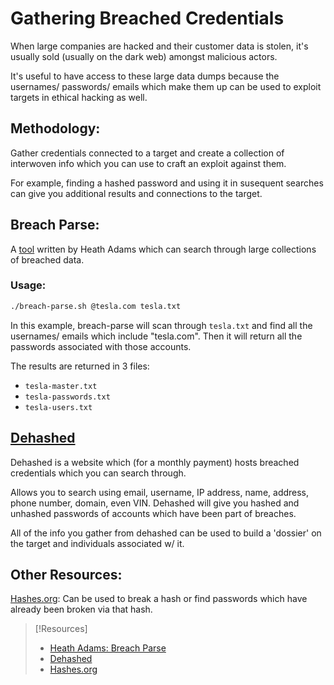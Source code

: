 # Gathering Breached Credentials
When large companies are hacked and their customer data is stolen, it's usually sold (usually on the dark web) amongst malicious actors. 

It's useful to have access to these large data dumps because the usernames/ passwords/ emails which make them up can be used to exploit targets in ethical hacking as well.

## Methodology:
Gather credentials connected to a target and create a collection of interwoven info which you can use to craft an exploit against them. 

For example, finding a hashed password and using it in susequent searches can give you additional results and connections to the target.

## Breach Parse:
A [tool](https://github.com/hmaverickadams/breach-parse) written by Heath Adams which can search through large collections of breached data.

### Usage:
```bash
./breach-parse.sh @tesla.com tesla.txt
```
In this example, breach-parse will scan through `tesla.txt` and find all the usernames/ emails which include "tesla.com". Then it will return all the passwords associated with those accounts. 

The results are returned in 3 files:
- `tesla-master.txt`
- `tesla-passwords.txt`
- `tesla-users.txt`

## [Dehashed](https://dehashed.com)
Dehashed is a website which (for a monthly payment) hosts breached credentials which you can search through.

Allows you to search using email, username, IP address, name, address, phone number, domain, even VIN. Dehashed will give you hashed and unhashed passwords of accounts which have been part of breaches.

All of the info you gather from dehashed can be used to build a 'dossier' on the target and individuals associated w/ it.

## Other Resources:
[Hashes.org](https://hashes.org): Can be used to break a hash or find passwords which have already been broken via that hash.

> [!Resources]
> - [Heath Adams: Breach Parse](https://github.com/hmaverickadams/breach-parse)
> - [Dehashed](https://dehashed.com)
> - [Hashes.org](https://hashes.org)
